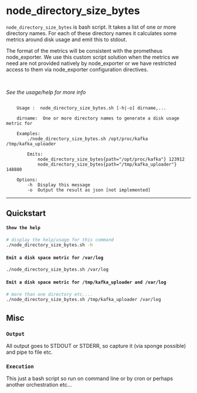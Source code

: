 # node_directory_size_bytes  

`node_directory_size_bytes` is bash script. It takes a list of one or more directory names.
 For each of these directory names it calculates some metrics around disk usage and emit
 this to stdout.

The format of the metrics will be consistent with the prometheus node_exporter. We use this
 custom script solution when the metrics we need are not provided natively by node_exporter
 or we have restricted access to them via node_exporter configuration directives.

<br>

*See the usage/help for more info*
```

    Usage :  node_directory_size_bytes.sh [-h|-o] dirname,...

    dirname:  One or more directory names to generate a disk usage metric for
        
    Examples:
        ./node_directory_size_bytes.sh /opt/proc/kafka /tmp/kafka_uploader

        Emits:
            node_directory_size_bytes{path="/opt/proc/kafka"} 123912
            node_directory_size_bytes{path="/tmp/kafka_uploader"} 148880
    
    Options:
        -h  Display this message
        -o  Output the result as json [not implemented]      
```


---

## Quickstart  

#### `Show the help`
```bash
# display the help/usage for this command
./node_directory_size_bytes.sh -h
```
  

#### `Emit a disk space metric for /var/log`
```bash
./node_directory_size_bytes.sh /var/log
```
  
#### `Emit a disk space metric for /tmp/kafka_uploader and /var/log`
```bash
# more than one directory etc....
./node_directory_size_bytes.sh /tmp/kafka_uploader /var/log
```

## Misc  

### `Output`
All output goes to STDOUT or STDERR, so capture it (via sponge possible) and pipe to file etc.  

### `Execution`
This just a bash script so run on command line or by cron or perhaps another orchestration etc...